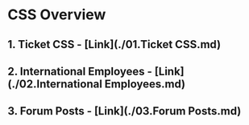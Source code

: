 # CSS Overview

## 1. Ticket CSS - [Link](./01.Ticket CSS.md)
## 2. International Employees - [Link](./02.International Employees.md)
## 3. Forum Posts - [Link](./03.Forum Posts.md)
